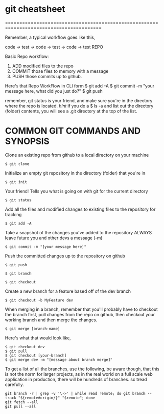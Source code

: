 # git cheatsheet
========================================================================================

Remember, a typical workflow goes like this, 

code -> test -> code -> test -> code -> test REPO

Basic Repo workflow:
1) ADD modified files to the repo
2) COMMIT those files to memory with a message
3) PUSH those commits up to github.

Here's that Repo WorkFlow in CLI form
	$ git add -A
	$ git commit -m "your message here, what did you just do?"
	$ git push

remember, git status is your friend, and make sure you're in the directory where the repo is located. 
*hint* if you do a 
	$ ls -a
and list out the directory (folder) contents, you will see a 
	.git
directory at the top of the list.


COMMON GIT COMMANDS AND SYNOPSIS
=================================


Clone an existing repo from github to a local directory on your machine

	$ git clone

Initialize an empty git repository in the directory (folder) that you're in

	$ git init

Your friend! Tells you what is going on with git for the current directory

	$ git status

Add all the files and modified changes to existing files to the repository for tracking

	$ git add -A

Take a snapshot of the changes you've added to the repository
ALWAYS leave future you and other devs a message (-m)

	$ git commit -m "[your message here]"

Push the committed changes up to the repository on github

	$ git push

	$ git branch

	$ git checkout

Create a new branch for a feature based off of the dev branch

	$ git checkout -b MyFeature dev


When merging in a branch, remember that you'll probably have to checkout the branch first, pull changes from the repo on github, then checkout your working branch and then merge the changes. 

	$ git merge [branch-name]

Here's what that would look like, 
	
	$ git checkout dev
	$ git pull
	$ git checkout [your-branch]
	$ git merge dev -m "[message about branch merge]"



To get a list of all the branches, use the following, be aware though, that this is not the norm for larger projects, as in the real world on a full scale web application in production, there will be hundreds of branches. so tread carefully. 

	git branch -r | grep -v '\->' | while read remote; do git branch --track "${remote#origin/}" "$remote"; done
	git fetch --all
	git pull --all

	
